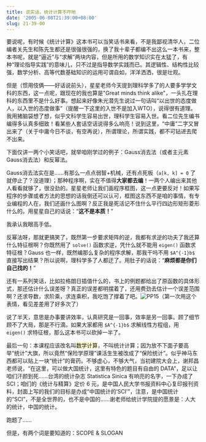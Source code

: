```yaml
---
title: 说实话，统计计算不咋地
date: '2005-06-08T21:39:00+08:00'
slug: 21-39-00
---
```


要说呢，有时候《统计计算》这本书可以当笑话书来看，不是我鄙视清华人，二位编者关先生和陈先生都还是很强很强的，换了我十辈子都编不出这么一本书来，整本书呢，就是“逼近”与“求解”两块内容，但是所用的数学知识实在太猛了，有种“理论指导实践”的意味儿，只不过是指导数学实践而已。其逻辑性、结构性比较强，数学分析、高等代数基础知识的运用可谓自如，洋洋洒洒，很是壮观。

但是（惯用伎俩——好话说前头），星星老师今天提到理科学多了的人要多学学文科的东西，这一点呢，跟现在的我也算是"Great minds think alike"，一头扎在理科的东西里不是什么好事。想起来好像朱光潜先生说过一句话叫“以出世的态度做人，以入世的态度做事”（提醒一下这里的入世不是加入WTO），说得很有道理。我用猪脑袋想了想，似乎文科学生容易出世，理科学生容易入世。看二位先生编书编得多认真多细致！看某些人套话空话说得多么响亮！说到这里，“中庸”二字又冒出来了（关于中庸今日不谈，有空再说），所谓理论，所谓实践，都不可钻进去爬不出来。

下面仅讲一两个小笑话吧，就举咱刚学过的例子：Gauss消去法（或者主元素Gauss消去法）和反幂法。

Gauss消去法实在是……有那么一点点弱智+机械，还有点死板（`a[k, k] = 0` 了就停止了？没道理）；那种程序啊，实在不值得**大家都去编**！一两个人编出来其他人看看就够了，很没劲的。星星老师让我们画程序框图，这一点更要反对！如果写程序的步骤或者方法的思想的话我倒还可以认可，框图这东西不是咱的事情，有专业编程的人在，我们还画什么图啊？反正我是死活记不住什么平行四边形矩形菱形什么的。用星星自己的话说：“**这不是本质！**”

我承认我眼高手低。

反幂法呀，那就更搞笑了，既然第一步要求矩阵的逆，我都有求逆的功夫了我还算什么特征根啊？你既然用了 `solve()` 函数求逆，凭什么就不能用 `eigen()` 函数求特征根？Gauss 也一样，既然编那么复杂的程序求解，那我干吗不用 `$A^{-1}b$` 直接写出结果？所以说啊，理科学多了人都迂了。用肚子的话说：“**麻烦都是你们自己找的！**”

还有一系列笑话，比如拉格朗日插值什么的，书上的例题都给出了原函数的具体形式，那还估计什么误差呀？真正的误差都明摆着了，还用费劲去估计一个误差范围啊？还求导数，求阶乘，求连乘积，我吃饱了撑着了吧。![PP15](https://user-images.githubusercontent.com/163582/222591063-a082171d-d4f3-4228-9bb4-e06ae0510e3a.gif)（第一次用这个表情，看见差差用了好多次了）

说了半天，意思是办事要讲效率，认真研究是一回事，效率是另一回事。顾了细节顾不了大局，那是不行滴。如果大家都用 `$A^{-1}b$` 求解线性方程组，用 `eigen()` 求特征根，那么这本书可以砍掉一半了。

最后一句：本课程应该改名叫<font style="background-color: #ffffcc;">数学计算</font>，不叫统计计算；因为放不下面子要高举“统计”大旗，所以竟然“保险学原理”课活生生被改成了“保险统计”。似乎神马东西都可以贴上一块“统计”的膏药。不够虚心，不够大气，当初建院大会上，谢邦昌老师说，“在这里，可以做大国统计，这里有特色的题目有自由的 DATA”，足以让咱们汗颜到死……台湾的统计杂志 Statistica Sinica 有响亮的名字，一下办成了 SCI；咱们的《统计与精算》定价 6 元，是中国人民大学书报资料中心复印报刊资料，封面上写的我们的目标是办成“中国统计的‘SCI’”，注意，是中国统计的“SCI”，不是全世界的，也不是中国的……谢老师给统计学院提的愿景是：人大的统计，中国的统计。

跑题了……

但是，有两个词是要知道的：SCOPE & SLOGAN
